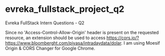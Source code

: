 # evreka_fullstack_project_q2
Evreka FullStack Intern Questions - Q2

Since no 'Access-Control-Allow-Origin' header is present on the requested resource, an extension should be used to access https://cors.io/?https://www.bloomberght.com/piyasa/intradaydata/dolar. I am using Moesif Origin & CORS Changer for Google Chrome.
